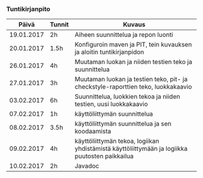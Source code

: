 ### Tuntikirjanpito
Päivä | Tunnit | Kuvaus
--------------- | ----- | ------
19.01.2017 | 2h | Aiheen suunnittelua ja repon luonti
20.01.2017 | 1.5h | Konfiguroin maven ja PIT, tein kuvauksen ja aloitin tuntikirjanpidon
26.01.2017 | 4h | Muutaman luokan ja niiden testien teko ja suunnittelua
27.01.2017 | 3h | Muutaman luokan ja testien teko, pit- ja checkstyle-raporttien teko, luokkakaavio
03.02.2017 | 6h | Suunnittelua, luokkien tekoa ja niiden testien, uusi luokkakaavio
07.02.2017 | 1h | käyttöliittymän suunnittelua
08.02.2017 | 3.5h | käyttöliittymän suunnittelua ja sen koodaamista
09.02.2017 | 4h | käyttöliittymän tekoa, logiikan yhdistämistä käyttöliittymään ja logiikka puutosten paikkailua
10.02.2017 | 2h | Javadoc